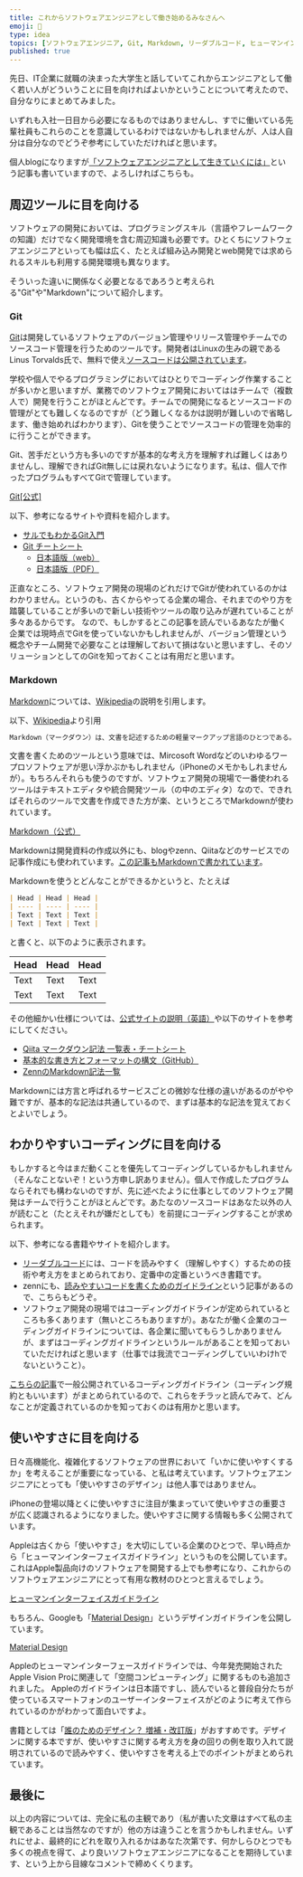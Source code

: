 ```yaml
---
title: これからソフトウェアエンジニアとして働き始めるみなさんへ
emoji: 🔰
type: idea
topics: [ソフトウェアエンジニア, Git, Markdown, リーダブルコード, ヒューマンインターフェイスガイドライン]
published: true
---
```

先日、IT企業に就職の決まった大学生と話していてこれからエンジニアとして働く若い人がどういうことに目を向ければよいかということについて考えたので、自分なりにまとめてみました。

いずれも入社一日目から必要になるものではありませんし、すでに働いている先輩社員もこれらのことを意識しているわけではないかもしれませんが、人は人自分は自分なのでどうぞ参考にしていただければと思います。

個人blogになりますが[「ソフトウェアエンジニアとして生きていくには」](https://crssrds.jp/note/to-be-a-professional-software-engineer/)という記事も書いていますので、よろしければこちらも。

## 周辺ツールに目を向ける
ソフトウェアの開発においては、プログラミングスキル（言語やフレームワークの知識）だけでなく開発環境を含む周辺知識も必要です。ひとくちにソフトウェアエンジニアといっても幅は広く、たとえば組み込み開発とweb開発では求められるスキルも利用する開発環境も異なります。

そういった違いに関係なく必要となるであろうと考えられる"Git"や"Markdown"について紹介します。

### Git
[Git](https://git-scm.com/)は開発しているソフトウェアのバージョン管理やリリース管理やチームでのソースコード管理を行うためのツールです。開発者はLinuxの生みの親であるLinus Torvalds氏で、無料で使え[ソースコードは公開されています](https://github.com/git/git)。

学校や個人でやるプログラミングにおいてはひとりでコーディング作業することが多いかと思いますが、業務でのソフトウェア開発においてははチームで（複数人で）開発を行うことがほとんどです。チームでの開発になるとソースコードの管理がとても難しくなるのですが（どう難しくなるかは説明が難しいので省略します、働き始めればわかります）、Gitを使うことでソースコードの管理を効率的に行うことができます。

Git、苦手だという方も多いのですが基本的な考え方を理解すれば難しくはありませんし、理解できればGit無しには戻れないようになります。私は、個人で作ったプログラムもすべてGitで管理しています。

[Git[公式]](https://git-scm.com/)

以下、参考になるサイトや資料を紹介します。
- [サルでもわかるGit入門](http://www.backlog.jp/git-guide/)
- [Git チートシート](https://docs.github.com/ja/get-started/getting-started-with-git/git-cheatsheet)
  - [日本語版（web）](https://training.github.com/downloads/ja/github-git-cheat-sheet/)
  - [日本語版（PDF）](https://training.github.com/downloads/ja/github-git-cheat-sheet.pdf)

正直なところ、ソフトウェア開発の現場のどれだけでGitが使われているのかはわかりません。というのも、古くからやってる企業の場合、それまでのやり方を踏襲していることが多いので新しい技術やツールの取り込みが遅れていることが多々あるからです。
なので、もしかするとこの記事を読んでいるあなたが働く企業では現時点でGitを使っていないかもしれませんが、バージョン管理という概念やチーム開発で必要なことは理解しておいて損はないと思いますし、そのソリューションとしてのGitを知っておくことは有用だと思います。

### Markdown
[Markdown](https://daringfireball.net/projects/markdown/)については、[Wikipedia](https://ja.wikipedia.org/wiki/Markdown)の説明を引用します。

以下、[Wikipedia](https://ja.wikipedia.org/wiki/Markdown)より引用

```markdown
Markdown（マークダウン）は、文書を記述するための軽量マークアップ言語のひとつである。本来はプレーンテキスト形式で手軽に書いた文書からHTMLを生成するために開発されたものである。しかし、現在[いつ?]ではHTMLのほかPowerPoint形式やLATEX形式のファイルへ変換するソフトウェア（コンバータ）も開発されている。各コンバータの開発者によって多様な拡張が施されるため、各種の方言が存在する。
```

文書を書くためのツールという意味では、Mircosoft Wordなどのいわゆるワープロソフトウェアが思い浮かぶかもしれません（iPhoneのメモかもしれませんが）。もちろんそれらも使うのですが、ソフトウェア開発の現場で一番使われるツールはテキストエディタや統合開発ツール（の中のエディタ）なので、できればそれらのツールで文書を作成できた方が楽、というところでMarkdownが使われています。

[Markdown（公式）](https://daringfireball.net/projects/markdown/)

Markdownは開発資料の作成以外にも、blogやzenn、Qiitaなどのサービスでの記事作成にも使われています。[この記事もMarkdownで書かれています](https://github.com/kwaka1208/zenn/blob/main/articles/for-prospective-engineers.md?plain=1)。

Markdownを使うとどんなことができるかというと、たとえば

```markdown
| Head | Head | Head |
| ---- | ---- | ---- |
| Text | Text | Text |
| Text | Text | Text |
```

と書くと、以下のように表示されます。

| Head | Head | Head |
| ---- | ---- | ---- |
| Text | Text | Text |
| Text | Text | Text |

その他細かい仕様については、[公式サイトの説明（英語）](https://daringfireball.net/projects/markdown/syntax#list)や以下のサイトを参考にしてください。

- [Qiita マークダウン記法 一覧表・チートシート](https://qiita.com/kamorits/items/6f342da395ad57468ae3)
- [基本的な書き方とフォーマットの構文（GitHub）](https://docs.github.com/ja/get-started/writing-on-github/getting-started-with-writing-and-formatting-on-github/basic-writing-and-formatting-syntax)
- [ZennのMarkdown記法一覧](https://zenn.dev/zenn/articles/markdown-guide)

Markdownには方言と呼ばれるサービスごとの微妙な仕様の違いがあるのがやや難ですが、基本的な記法は共通しているので、まずは基本的な記法を覚えておくとよいでしょう。

## わかりやすいコーディングに目を向ける
もしかすると今はまだ動くことを優先してコーディングしているかもしれません（そんなことないぞ！という方申し訳ありません）。個人で作成したプログラムならそれでも構わないのですが、先に述べたように仕事としてのソフトウェア開発はチームで行うことがほとんどです。あたなのソースコードはあなた以外の人が読むこと（たとえそれが嫌だとしても）を前提にコーディングすることが求められます。

以下、参考になる書籍やサイトを紹介します。

- [リーダブルコード](https://www.oreilly.co.jp/books/9784873115658/)には、コードを読みやすく（理解しやすく）するための技術や考え方をまとめられており、定番中の定番というべき書籍です。
- zennにも、[読みやすいコードを書くためのガイドライン](https://zenn.dev/arsaga/articles/ba9ec8c004511c)という記事があるので、こちらもどうぞ。
- ソフトウェア開発の現場ではコーディングガイドラインが定められているところも多くあります（無いところもありますが）。あなたが働く企業のコーディングガイドラインについては、各企業に聞いてもらうしかありませんが、まずはコーディングガイドラインというルールがあることを知っておいていただければと思います（仕事では我流でコーディングしていいわけhでないということ）。

[こちらの記事](https://phaier.github.io/school/engineering/software/coding/style/guideline/famous.html)で一般公開されているコーディングガイドライン（コーディング規約ともいいます）がまとめられているので、これらをチラッと読んでみて、どんなことが定義されているのかを知っておくのは有用かと思います。

## 使いやすさに目を向ける
日々高機能化、複雑化するソフトウェアの世界において「いかに使いやすくするか」を考えることが重要になっている、と私は考えています。ソフトウェアエンジニアにとっても「使いやすさのデザイン」は他人事ではありません。

iPhoneの登場以降とくに使いやすさに注目が集まっていて使いやすさの重要さが広く認識されるようになりました。使いやすさに関する情報も多く公開されています。

Appleは古くから「使いやすさ」を大切にしている企業のひとつで、早い時点から「ヒューマンインターフェイスガイドライン」というものを公開しています。これはApple製品向けのソフトウェアを開発する上でも参考になり、これからのソフトウェアエンジニアにとって有用な教材のひとつと言えるでしょう。

[ヒューマンインターフェイスガイドライン](https://developer.apple.com/jp/design/human-interface-guidelines/)

もちろん、Googleも「[Material Design](https://m3.material.io/)」というデザインガイドラインを公開しています。

[Material Design](https://m3.material.io/)

Appleのヒューマンインターフェースガイドラインでは、今年発売開始されたApple Vision Proに関連して「空間コンピューティング」に関するものも追加されました。
Appleのガイドラインは日本語ですし、読んでいると普段自分たちが使っているスマートフォンのユーザーインターフェイスがどのように考えて作られているのかがわかって面白いですよ。

書籍としては「[誰のためのデザイン？ 増補・改訂版](https://www.shin-yo-sha.co.jp/book/b455574.html)」がおすすめです。デザインに関する本ですが、使いやすさに関する考え方を身の回りの例を取り入れて説明されているので読みやすく、使いやすさを考える上でのポイントがまとめられています。

## 最後に
以上の内容については、完全に私の主観であり（私が書いた文章はすべて私の主観であることは当然なのですが）他の方は違うことを言うかもしれません。いずれにせよ、最終的にどれを取り入れるかはあなた次第です、何かしらひとつでも多くの視点を得て、より良いソフトウェアエンジニアになることを期待しています、という上から目線なコメントで締めくくります。